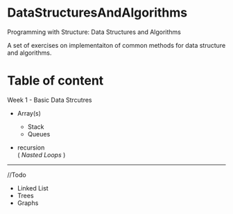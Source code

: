 DataStructuresAndAlgorithms
===========================

Programming with Structure: Data Structures and Algorithms


A set of exercises on implementaiton of common methods for data structure and algorithms.

Table of content 
===

Week 1 - Basic Data Strcutres

- Array(s) 
    - Stack
    - Queues 

- recursion   
( *Nasted Loops* ) 

---

//Todo

- Linked List
- Trees
- Graphs